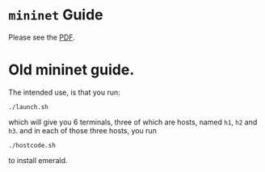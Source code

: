 # `mininet` Guide

Please see the [PDF](guide/in5570v25-mininet-guide.pdf).

# Old mininet guide.

The intended use, is that you run:

```
./launch.sh
```

which will give you 6 terminals, three of which are hosts, named `h1`, `h2`
and `h3`. and in each of those three hosts, you run

```
./hostcode.sh
```

to install emerald.
